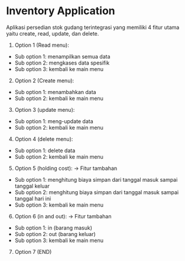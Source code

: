 # Inventory Application

Aplikasi persedian stok gudang terintegrasi yang memiliki 4 fitur utama  yaitu create, read, update, dan delete. 
1. Option 1 (Read menu):
- Sub option 1: menampilkan semua data 
- Sub option 2: mengkases data spesifik
- Sub option 3: kembali ke main menu

2. Option 2 (Create menu):
- Sub option 1: menambahkan data 
- Sub option 2: kembali ke main menu

3. Option 3 (update menu):
- Sub option 1: meng-update data
- Sub option 2: kembali ke main menu

4. Option 4 (delete menu):
- Sub option 1: delete data
- Sub option 2: kembali ke main menu

5. Option 5 (holding cost): -> Fitur tambahan
- Sub option 1: menghitung biaya simpan dari tanggal masuk sampai tanggal keluar
- Sub option 2: menghitung biaya simpan dari tanggal masuk sampai tanggal hari ini
- Sub option 3: kembali ke main menu

6. Option 6 (in and out): -> Fitur tambahan
- Sub option 1: in (barang masuk)
- Sub option 2: out (barang keluar)
- Sub option 3: kembali ke main menu

7. Option 7 (END)



